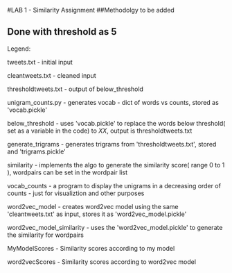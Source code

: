 #LAB 1 - Similarity Assignment
##Methodolgy to be added
## Done with threshold as 5
Legend:

tweets.txt -  initial input

cleantweets.txt - cleaned input

thresholdtweets.txt - output of below_threshold

unigram_counts.py  - generates vocab - dict of words vs counts, stored as 'vocab.pickle'

below_threshold -  uses 'vocab.pickle' to replace the words below threshold( set as a variable in the code) to $XX$, output is thresholdtweets.txt

generate_trigrams -  generates trigrams from 'thresholdtweets.txt', stored and 'trigrams.pickle'

similarity  - implements the algo to generate the similarity score( range 0 to 1 ), wordpairs can be set in the wordpair list

vocab_counts - a program to display the unigrams in a decreasing order of counts - just for visualiztion and other purposes

word2vec_model -  creates word2vec model using the same 'cleantweets.txt' as input, stores it as 'word2vec_model.pickle'

word2vec_model_similarity -  uses the 'word2vec_model.pickle'  to generate the similarity for wordpairs

MyModelScores - Similarity scores according to my model

word2vecScores - Similarity scores according to word2vec model
